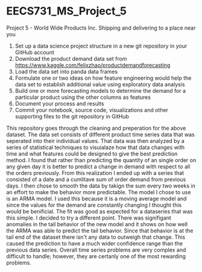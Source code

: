 # EECS731_MS_Project_5
Project 5 - World Wide Products Inc.
  Shipping and delivering to a place near you
1. Set up a data science project structure in a new git repository in your GitHub account
2. Download the product demand data set from
https://www.kaggle.com/felixzhao/productdemandforecasting
3. Load the data set into panda data frames
4. Formulate one or two ideas on how feature engineering would help the data set to establish additional value using exploratory data analysis
5. Build one or more forecasting models to determine the demand for a particular product using the other columns as features
6. Document your process and results
7. Commit your notebook, source code, visualizations and other supporting files to the git repository in GitHub

This repository goes through the cleaning and preperation for the above dataset. The data set consists of different product time series data that was seperated into their individual values. That data was then analyzed by a series of statistical techniques to visuialaze how that data changes with time and what features could be designed to give the best prediction method. I found that rather than predicting the quantity of an single order on any given day it is better to predict a change in demand with respect to all the orders previously. From this realization I ended up with a series that consisted of a date and a cumlitave sum of order demand from previous days. I then chose to smooth the data by takign the sum every two weeks in an effort to make the behavior more predictable. The model I chose to use is an ARMA model. I used this because it is a moving average model and since the values for the demand are constantly changing I thought this would be benificial. The fit was good as expected for a dataseries that was this simple. I decided to try a different point. There was signifigant anomalies in the tail behavior of the new model and it shows on how well the ARMA was able to predict the tail behavior. Since that behavior is at the tail end of the dataset there isn't any data to outweigh that change. This caused the prediction to have a much wider confidence range than the previous data series. Overall time series problems are very complex and difficult to handle; however, they are certanly one of the most rewarding problems. 
